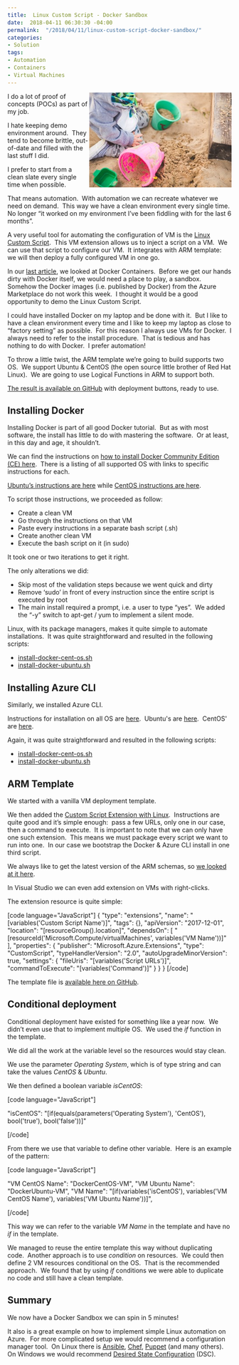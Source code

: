 ```yaml
---
title:  Linux Custom Script - Docker Sandbox
date:  2018-04-11 06:30:30 -04:00
permalink:  "/2018/04/11/linux-custom-script-docker-sandbox/"
categories:
- Solution
tags:
- Automation
- Containers
- Virtual Machines
---
```

<a href="assets/2018/4/linux-custom-script-docker-sandbox/boy-child-childhood-6459.jpg"><img style="border:0 currentcolor;float:right;display:inline;background-image:none;" title="boy-child-childhood-6459" src="assets/2018/4/linux-custom-script-docker-sandbox/boy-child-childhood-6459_thumb.jpg" alt="boy-child-childhood-6459" width="320" height="213" align="right" border="0" /></a>I do a lot of proof of concepts (POCs) as part of my job.

I hate keeping demo environment around.  They tend to become brittle, out-of-date and filled with the last stuff I did.

I prefer to start from a clean slate every single time when possible.

That means automation.  With automation we can recreate whatever we need on demand.  This way we have a clean environment every single time.  No longer “it worked on my environment I’ve been fiddling with for the last 6 months”.

A very useful tool for automating the configuration of VM is the <a href="https://docs.microsoft.com/en-us/azure/virtual-machines/linux/extensions-customscript">Linux Custom Script</a>.  This VM extension allows us to inject a script on a VM.  We can use that script to configure our VM.  It integrates with ARM template:  we will then deploy a fully configured VM in one go.

In our <a href="https://vincentlauzon.com/2018/04/04/overview-of-docker-containers-in-azure/">last article</a>, we looked at Docker Containers.  Before we get our hands dirty with Docker itself, we would need a place to play, a sandbox.  Somehow the Docker images (i.e. published by Docker) from the Azure Marketplace do not work this week.  I thought it would be a good opportunity to demo the Linux Custom Script.

I could have installed Docker on my laptop and be done with it.  But I like to have a clean environment every time and I like to keep my laptop as close to “factory setting” as possible.  For this reason I always use VMs for Docker.  I always need to refer to the install procedure.  That is tedious and has nothing to do with Docker.  I prefer automation!

To throw a little twist, the ARM template we’re going to build supports two OS.  We support Ubuntu &amp; CentOS (the open source little brother of Red Hat Linux).  We are going to use Logical Functions in ARM to support both.

<a href="https://github.com/vplauzon/containers/tree/master/DockerVM">The result is available on GitHub</a> with deployment buttons, ready to use.
<h2>Installing Docker</h2>
Installing Docker is part of all good Docker tutorial.  But as with most software, the install has little to do with mastering the software.  Or at least, in this day and age, it shouldn’t.

We can find the instructions on <a href="https://www.docker.com/community-edition">how to install Docker Community Edition (CE) here</a>.  There is a listing of all supported OS with links to specific instructions for each.

<a href="https://docs.docker.com/install/linux/docker-ce/ubuntu/">Ubuntu’s instructions are here</a> while <a href="https://docs.docker.com/install/linux/docker-ce/centos/">CentOS instructions are here</a>.

To script those instructions, we proceeded as follow:
<ul>
 	<li>Create a clean VM</li>
 	<li>Go through the instructions on that VM</li>
 	<li>Paste every instructions in a separate bash script (.sh)</li>
 	<li>Create another clean VM</li>
 	<li>Execute the bash script on it (in sudo)</li>
</ul>
It took one or two iterations to get it right.

The only alterations we did:
<ul>
 	<li>Skip most of the validation steps because we went quick and dirty</li>
 	<li>Remove ‘sudo’ in front of every instruction since the entire script is executed by root</li>
 	<li>The main install required a prompt, i.e. a user to type “yes”.  We added the “-y” switch to apt-get / yum to implement a silent mode.</li>
</ul>
Linux, with its package managers, makes it quite simple to automate installations.  It was quite straightforward and resulted in the following scripts:
<ul>
 	<li><a title="install-docker-cent-os.sh" href="https://github.com/vplauzon/containers/blob/master/DockerVM/DeployVM/install-docker-cent-os.sh">install-docker-cent-os.sh</a></li>
 	<li><a title="install-docker-ubuntu.sh" href="https://github.com/vplauzon/containers/blob/master/DockerVM/DeployVM/install-docker-ubuntu.sh">install-docker-ubuntu.sh</a></li>
</ul>
<h2>Installing Azure CLI</h2>
Similarly, we installed Azure CLI.

Instructions for installation on all OS are <a href="https://docs.microsoft.com/en-us/cli/azure/install-azure-cli">here</a>.  Ubuntu's are <a href="https://docs.microsoft.com/en-us/cli/azure/install-azure-cli-apt">here</a>.  CentOS' are <a href="https://docs.microsoft.com/en-us/cli/azure/install-azure-cli-yum">here</a>.

Again, it was quite straightforward and resulted in the following scripts:
<ul>
 	<li><a title="install-docker-cent-os.sh" href="https://github.com/vplauzon/containers/blob/master/DockerVM/DeployVM/install-docker-cent-os.sh">install-docker-cent-os.sh</a></li>
 	<li><a title="install-docker-ubuntu.sh" href="https://github.com/vplauzon/containers/blob/master/DockerVM/DeployVM/install-docker-ubuntu.sh">install-docker-ubuntu.sh</a></li>
</ul>
<h2>ARM Template</h2>
We started with a vanilla VM deployment template.

We then added the <a href="https://docs.microsoft.com/en-us/azure/virtual-machines/linux/extensions-customscript">Custom Script Extension with Linux</a>.  Instructions are quite good and it’s simple enough:  pass a few URLs, only one in our case, then a command to execute.  It is important to note that we can only have one such extension.  This means we must package every script we want to run into one.  In our case we bootstrap the Docker &amp; Azure CLI install in one third script.

We always like to get the latest version of the ARM schemas, so <a href="https://docs.microsoft.com/en-ca/azure/templates/microsoft.compute/virtualmachines/extensions">we looked at it here</a>.

In Visual Studio we can even add extension on VMs with right-clicks.

The extension resource is quite simple:

[code language="JavaScript"]
{
 &quot;type&quot;: &quot;extensions&quot;,
 &quot;name&quot;: &quot;[variables('Custom Script Name')]&quot;,
 &quot;tags&quot;: {},
 &quot;apiVersion&quot;: &quot;2017-12-01&quot;,
 &quot;location&quot;: &quot;[resourceGroup().location]&quot;,
 &quot;dependsOn&quot;: [
 &quot;[resourceId('Microsoft.Compute/virtualMachines', variables('VM Name'))]&quot;
 ],
 &quot;properties&quot;: {
 &quot;publisher&quot;: &quot;Microsoft.Azure.Extensions&quot;,
 &quot;type&quot;: &quot;CustomScript&quot;,
 &quot;typeHandlerVersion&quot;: &quot;2.0&quot;,
 &quot;autoUpgradeMinorVersion&quot;: true,
 &quot;settings&quot;: {
 &quot;fileUris&quot;: &quot;[variables('Script URLs')]&quot;,
 &quot;commandToExecute&quot;: &quot;[variables('Command')]&quot;
 }
 }
}
[/code]

The template file is <a href="https://github.com/vplauzon/containers/blob/master/DockerVM/DeployVM/azuredeploy.json">available here on GitHub</a>.
<h2>Conditional deployment</h2>
Conditional deployment have existed for something like a year now.  We didn’t even use that to implement multiple OS.  We used the <em>if</em> function in the template.

We did all the work at the variable level so the resources would stay clean.

We use the parameter <em>Operating System</em>, which is of type string and can take the values <em>CentOS</em> &amp; <em>Ubuntu</em>.

We then defined a boolean variable <em>isCentOS</em>:

[code language="JavaScript"]

&quot;isCentOS&quot;: &quot;[if(equals(parameters('Operating System'), 'CentOS'), bool('true'), bool('false'))]&quot;

[/code]

From there we use that variable to define other variable.  Here is an example of the pattern:

[code language="JavaScript"]

&quot;VM CentOS Name&quot;: &quot;DockerCentOS-VM&quot;,
&quot;VM Ubuntu Name&quot;: &quot;DockerUbuntu-VM&quot;,
&quot;VM Name&quot;: &quot;[if(variables('isCentOS'), variables('VM CentOS Name'), variables('VM Ubuntu Name'))]&quot;,

[/code]

This way we can refer to the variable <em>VM Name</em> in the template and have no <em>if</em> in the template.

We managed to reuse the entire template this way without duplicating code.  Another approach is to use <em>condition</em> on resources.  We could then define 2 VM resources conditional on the OS.  That is the recommended approach.  We found that by using <em>if</em> conditions we were able to duplicate no code and still have a clean template.
<h2>Summary</h2>
We now have a Docker Sandbox we can spin in 5 minutes!

It also is a great example on how to implement simple Linux automation on Azure.  For more complicated setup we would recommend a configuration manager tool.  On Linux there is <a href="https://www.ansible.com/">Ansible</a>, <a href="https://www.chef.io/">Chef</a>, <a href="https://puppet.com/solutions/configuration-management">Puppet</a> (and many others).  On Windows we would recommend <a href="https://docs.microsoft.com/en-us/powershell/dsc/overview">Desired State Configuration</a> (DSC).